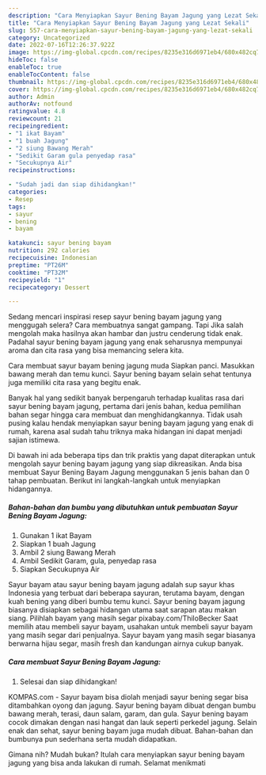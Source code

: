 ```yaml
---
description: "Cara Menyiapkan Sayur Bening Bayam Jagung yang Lezat Sekali"
title: "Cara Menyiapkan Sayur Bening Bayam Jagung yang Lezat Sekali"
slug: 557-cara-menyiapkan-sayur-bening-bayam-jagung-yang-lezat-sekali
category: Uncategorized
date: 2022-07-16T12:26:37.922Z
image: https://img-global.cpcdn.com/recipes/8235e316d6971eb4/680x482cq70/sayur-bening-bayam-jagung-foto-resep-utama.jpg
hideToc: false
enableToc: true
enableTocContent: false
thumbnail: https://img-global.cpcdn.com/recipes/8235e316d6971eb4/680x482cq70/sayur-bening-bayam-jagung-foto-resep-utama.jpg
cover: https://img-global.cpcdn.com/recipes/8235e316d6971eb4/680x482cq70/sayur-bening-bayam-jagung-foto-resep-utama.jpg
author: Admin
authorAv: notfound
ratingvalue: 4.8
reviewcount: 21
recipeingredient:
- "1 ikat Bayam"
- "1 buah Jagung"
- "2 siung Bawang Merah"
- "Sedikit Garam gula penyedap rasa"
- "Secukupnya Air"
recipeinstructions:

- "Sudah jadi dan siap dihidangkan!"
categories:
- Resep
tags:
- sayur
- bening
- bayam

katakunci: sayur bening bayam 
nutrition: 292 calories
recipecuisine: Indonesian
preptime: "PT26M"
cooktime: "PT32M"
recipeyield: "1"
recipecategory: Dessert

---
```



Sedang mencari inspirasi resep sayur bening bayam jagung yang menggugah selera? Cara membuatnya sangat gampang. Tapi Jika salah mengolah maka hasilnya akan hambar dan justru cenderung tidak enak. Padahal sayur bening bayam jagung yang enak seharusnya mempunyai aroma dan cita rasa yang bisa memancing selera kita.


Cara membuat sayur bayam bening jagung muda Siapkan panci. Masukkan bawang merah dan temu kunci. Sayur bening bayam selain sehat tentunya juga memiliki cita rasa yang begitu enak.

Banyak hal yang sedikit banyak berpengaruh terhadap kualitas rasa dari sayur bening bayam jagung, pertama dari jenis bahan, kedua pemilihan bahan segar hingga cara membuat dan menghidangkannya. Tidak usah pusing kalau hendak menyiapkan sayur bening bayam jagung yang enak di rumah, karena asal sudah tahu triknya maka hidangan ini dapat menjadi sajian istimewa.


Di bawah ini ada beberapa tips dan trik praktis yang dapat diterapkan untuk mengolah sayur bening bayam jagung yang siap dikreasikan. Anda bisa membuat Sayur Bening Bayam Jagung menggunakan 5 jenis bahan dan 0 tahap pembuatan. Berikut ini langkah-langkah untuk menyiapkan hidangannya.

<!--inarticleads1-->

##### Bahan-bahan dan bumbu yang dibutuhkan untuk pembuatan Sayur Bening Bayam Jagung:

1. Gunakan 1 ikat Bayam
1. Siapkan 1 buah Jagung
1. Ambil 2 siung Bawang Merah
1. Ambil Sedikit Garam, gula, penyedap rasa
1. Siapkan Secukupnya Air


Sayur bayam atau sayur bening bayam jagung adalah sup sayur khas Indonesia yang terbuat dari beberapa sayuran, terutama bayam, dengan kuah bening yang diberi bumbu temu kunci. Sayur bening bayam jagung biasanya disiapkan sebagai hidangan utama saat sarapan atau makan siang. Pilihlah bayam yang masih segar pixabay.com/ThiloBecker Saat memilih atau membeli sayur bayam, usahakan untuk membeli sayur bayam yang masih segar dari penjualnya. Sayur bayam yang masih segar biasanya berwarna hijau segar, masih fresh dan kandungan airnya cukup banyak. 

<!--inarticleads2-->

##### Cara membuat Sayur Bening Bayam Jagung:


1. Selesai dan siap dihidangkan!

KOMPAS.com - Sayur bayam bisa diolah menjadi sayur bening segar bisa ditambahkan oyong dan jagung. Sayur bening bayam dibuat dengan bumbu bawang merah, terasi, daun salam, garam, dan gula. Sayur bening bayam cocok dimakan dengan nasi hangat dan lauk seperti perkedel jagung. Selain enak dan sehat, sayur bening bayam juga mudah dibuat. Bahan-bahan dan bumbunya pun sederhana serta mudah didapatkan. 

Gimana nih? Mudah bukan? Itulah cara menyiapkan sayur bening bayam jagung yang bisa anda lakukan di rumah. Selamat menikmati
